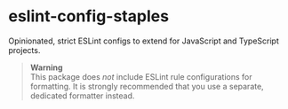 # eslint-config-staples

Opinionated, strict ESLint configs to extend for JavaScript and TypeScript projects.

> **Warning**  
> This package does _not_ include ESLint rule configurations for formatting. It is strongly recommended that you use a separate, dedicated formatter instead.
